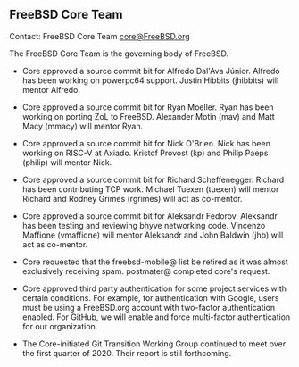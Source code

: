 ## FreeBSD Core Team ##

Contact: FreeBSD Core Team <core@FreeBSD.org>

The FreeBSD Core Team is the governing body of FreeBSD.

- Core approved a source commit bit for Alfredo Dal'Ava Júnior.  Alfredo has
  been working on powerpc64 support.  Justin Hibbits (jhibbits) will mentor
  Alfredo.
  
- Core approved a source commit bit for Ryan Moeller.  Ryan has been working on
  porting ZoL to FreeBSD.  Alexander Motin (mav) and Matt Macy (mmacy) will
  mentor Ryan.
  
- Core approved a source commit bit for Nick O'Brien.  Nick has been working on
  RISC-V at Axiado.  Kristof Provost (kp) and Philip Paeps (philip) will mentor
  Nick.
  
- Core approved a source commit bit for Richard Scheffenegger.  Richard has been
  contributing TCP work.  Michael Tuexen (tuexen) will mentor Richard and Rodney
  Grimes (rgrimes) will act as co-mentor.

- Core approved a source commit bit for Aleksandr Fedorov.  Aleksandr has been
  testing and reviewing bhyve networking code.  Vincenzo Maffione (vmaffione)
  will mentor Aleksandr and John Baldwin (jhb) will act as co-mentor.

- Core requested that the freebsd-mobile@ list be retired as it was almost
  exclusively receiving spam.  postmater@ completed core's request.
  
- Core approved third party authentication for some project services with
  certain conditions.  For example, for authentication with Google, users must
  be using a FreeBSD.org account with two-factor authentication enabled.  For
  GitHub, we will enable and force multi-factor authentication for our
  organization.

- The Core-initiated Git Transition Working Group continued to meet over the
  first quarter of 2020.  Their report is still forthcoming.
